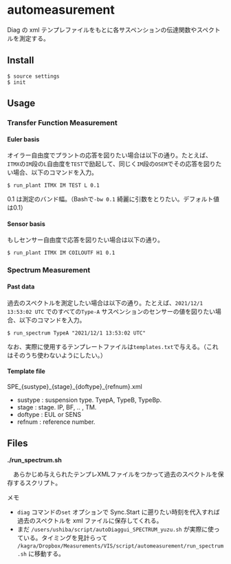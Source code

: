 # automeasurement

Diag の xml テンプレファイルをもとに各サスペンションの伝達関数やスペクトルを測定する。

## Install

```
$ source settings
$ init
```

## Usage
### Transfer Function Measurement

#### Euler basis
オイラー自由度でプラントの応答を図りたい場合は以下の通り。たとえば、`ITMX`の`IM`段の`L`自由度を`TEST`で励起して、同じく`IM`段の`OSEM`でその応答を図りたい場合、以下のコマンドを入力。

```
$ run_plant ITMX IM TEST L 0.1
```

0.1 は測定のバンド幅。（Bashで`-bw 0.1` 綺麗に引数をとりたい。デフォルト値は0.1）

#### Sensor basis
もしセンサー自由度で応答を図りたい場合は以下の通り。

```
$ run_plant ITMX IM COILOUTF H1 0.1
```


### Spectrum Measurement
#### Past data
過去のスペクトルを測定したい場合は以下の通り。たとえば、`2021/12/1 13:53:02 UTC` でのすべての`Type-A` サスペンションのセンサーの値を図りたい場合、以下のコマンドを入力。

```
$ run_spectrum TypeA "2021/12/1 13:53:02 UTC"
```

なお、実際に使用するテンプレートファイルは`templates.txt`で与える。（これはそのうち使わないようにしたい。）

#### Template file

SPE\_{sustype}\_{stage}\_{doftype}\_{refnum}.xml

 * sustype : suspension type. TyepA, TypeB, TypeBp.
 * stage   : stage. IP, BF, .. , TM.
 * doftype : EUL or SENS
 * refnum  : reference number.


## Files

**./run_spectrum.sh**

　あらかじめ与えられたテンプレXMLファイルをつかって過去のスペクトルを保存するスクリプト。

メモ
 * `diag` コマンドの`set` オプションで Sync.Start に遡りたい時刻を代入すれば過去のスペクトルを xml ファイルに保存してくれる。
 * まだ `/users/ushiba/script/autoDiaggui_SPECTRUM_yuzu.sh` が実際に使っている。タイミングを見計らって `/kagra/Dropbox/Measurements/VIS/script/automeasurement/run_spectrum.sh` に移動する。


